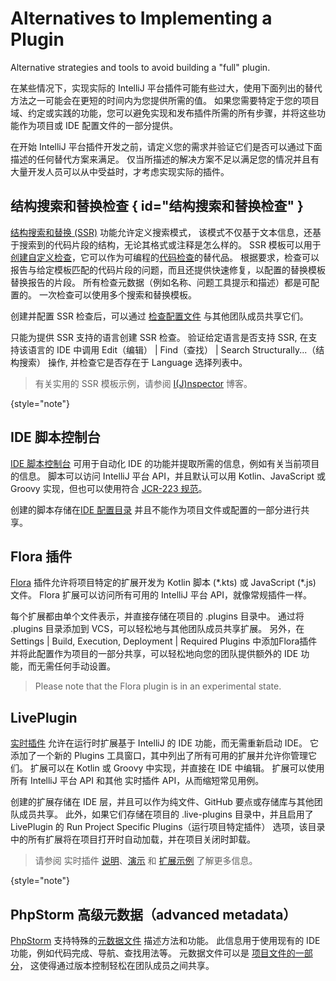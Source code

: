 <!-- Copyright 2000-2024 JetBrains s.r.o. and other contributors. Use of this source code is governed by the Apache 2.0 license that can be found in the LICENSE file. -->

# Alternatives to Implementing a Plugin

<link-summary>Alternative strategies and tools to avoid building a "full" plugin.</link-summary>

在某些情况下，实现实际的 IntelliJ 平台插件可能有些过大，使用下面列出的替代方法之一可能会在更短的时间内为您提供所需的值。
如果您需要特定于您的项目域、约定或实践的功能，您可以避免实现和发布插件所需的所有步骤，并将这些功能作为项目或 IDE 配置文件的一部分提供。

在开始 IntelliJ 平台插件开发之前，请定义您的需求并验证它们是否可以通过下面描述的任何替代方案来满足。
仅当所描述的解决方案不足以满足您的情况并且有大量开发人员可以从中受益时，才考虑实现实际的插件。

## 结构搜索和替换检查 { id="结构搜索和替换检查" }

[结构搜索和替换 (SSR)](https://www.jetbrains.com/help/idea/structural-search-and-replace.html) 功能允许定义搜索模式，
该模式不仅基于文本信息，还基于搜索到的代码片段的结构，无论其格式或注释是怎么样的。
SSR 模板可以用于[创建自定义检查](https://www.jetbrains.com/help/idea/creating-custom-inspections.html)，它可以作为可编程的[代码检查](code_inspections.md)的替代品。
根据要求，检查可以报告与给定模板匹配的代码片段的问题，而且还提供快速修复，以配置的替换模板替换报告的片段。
所有检查元数据（例如名称、问题工具提示和描述）都是可配置的。
一次检查可以使用多个搜索和替换模板。

创建并配置 SSR 检查后，可以通过 [检查配置文件](https://www.jetbrains.com/help/idea/customizing-profiles.html) 与其他团队成员共享它们。

只能为提供 SSR 支持的语言创建 SSR 检查。
验证给定语言是否支持 SSR, 在支持该语言的 IDE 中调用 <ui-path>Edit（编辑） | Find（查找） | Search Structurally...（结构搜索）</ui-path> 操作, 并检查它是否存在于 <control>Language</control> 选择列表中。

> 有关实用的 SSR 模板示例，请参阅 [I(J)nspector](https://ijnspector.wordpress.com/) 博客。
>
{style="note"}

## IDE 脚本控制台

[IDE 脚本控制台](https://www.jetbrains.com/help/idea/ide-scripting-console.html) 可用于自动化 IDE 的功能并提取所需的信息，例如有关当前项目的信息。
脚本可以访问 IntelliJ 平台 API，并且默认可以用 Kotlin、JavaScript 或 Groovy 实现，但也可以使用符合 [JCR-223 规范](https://www.jcp.org/en/jsr/detail?id=223)。

创建的脚本存储在[IDE 配置目录](https://www.jetbrains.com/help/idea/directories-used-by-the-ide-to-store-settings-caches-plugins-and-logs.html#config-directory) 并且不能作为项目文件或配置的一部分进行共享。

## Flora 插件

[Flora](https://plugins.jetbrains.com/plugin/17669-flora-beta-) 插件允许将项目特定的扩展开发为 Kotlin 脚本 (<path>\*.kts</path>) 或 JavaScript (<path>\*.js</path>) 文件。
Flora 扩展可以访问所有可用的 IntelliJ 平台 API，就像常规插件一样。

每个扩展都由单个文件表示，并直接存储在项目的 <path>.plugins</path> 目录中。
通过将 <path>.plugins</path> 目录添加到 VCS，可以轻松地与其他团队成员共享扩展。
另外，在 <ui-path>Settings | Build, Execution, Deployment | Required Plugins</ui-path> 中添加Flora插件并将此配置作为项目的一部分共享，可以轻松地向您的团队提供额外的 IDE 功能，而无需任何手动设置。

> Please note that the Flora plugin is in an experimental state.

## LivePlugin

[实时插件](https://plugins.jetbrains.com/plugin/7282-liveplugin) 允许在运行时扩展基于 IntelliJ 的 IDE 功能，而无需重新启动 IDE。
它添加了一个新的 <control>Plugins</control> 工具窗口，其中列出了所有可用的扩展并允许你管理它们。
扩展可以在 Kotlin 或 Groovy 中实现，并直接在 IDE 中编辑。
扩展可以使用所有 IntelliJ 平台 API 和其他 实时插件 API，从而缩短常见用例。

创建的扩展存储在 IDE 层，并且可以作为纯文件、GitHub 要点或存储库与其他团队成员共享。
此外，如果它们存储在项目的 <path>.live-plugins</path> 目录中，并且启用了 LivePlugin 的 <control>Run Project Specific Plugins（运行项目特定插件）</control> 选项，该目录中的所有扩展将在项目打开时自动加载，并在项目关闭时卸载。

> 请参阅 实时插件 [说明](https://dmitrykandalov.com/liveplugin)、[演示](https://www.youtube.com/watch?v=GcYa4lMRta0) 和 [扩展示例](https://github.com/dkandalov/live-plugin#more-examples) 了解更多信息。
>
{style="note"}

## PhpStorm 高级元数据（advanced metadata）

[PhpStorm](https://www.jetbrains.com/phpstorm/) 支持特殊的[元数据文件](https://www.jetbrains.com/help/phpstorm/ide-advanced-metadata.html) 描述方法和功能。
此信息用于使用现有的 IDE 功能，例如代码完成、导航、查找用法等。
元数据文件可以是
[项目文件的一部分](https://www.jetbrains.com/help/phpstorm/ide-advanced-metadata.html#create-metadata-files-inside-your-project)，
这使得通过版本控制轻松在团队成员之间共享。
